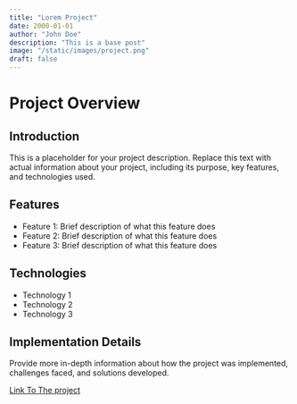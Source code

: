 ```yaml
---
title: "Lorem Project"
date: 2000-01-01
author: "John Doe"
description: "This is a base post"
image: "/static/images/project.png"
draft: false
---
```

# Project Overview

## Introduction
This is a placeholder for your project description. Replace this text with actual information about your project, including its purpose, key features, and technologies used.

## Features
- Feature 1: Brief description of what this feature does
- Feature 2: Brief description of what this feature does
- Feature 3: Brief description of what this feature does

## Technologies
- Technology 1
- Technology 2
- Technology 3

## Implementation Details
Provide more in-depth information about how the project was implemented, challenges faced, and solutions developed.

[Link To The project](https://www.github.com/)
